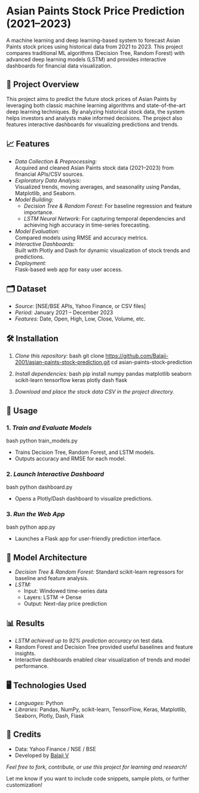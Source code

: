 # Asian Paints Stock Price Prediction (2021–2023)

A machine learning and deep learning-based system to forecast Asian Paints stock prices using historical data from 2021 to 2023. This project compares traditional ML algorithms (Decision Tree, Random Forest) with advanced deep learning models (LSTM) and provides interactive dashboards for financial data visualization.

## 🚀 Project Overview

This project aims to predict the future stock prices of Asian Paints by leveraging both classic machine learning algorithms and state-of-the-art deep learning techniques. By analyzing historical stock data, the system helps investors and analysts make informed decisions. The project also features interactive dashboards for visualizing predictions and trends.

## 📈 Features

- *Data Collection & Preprocessing:*  
  Acquired and cleaned Asian Paints stock data (2021–2023) from financial APIs/CSV sources.
- *Exploratory Data Analysis:*  
  Visualized trends, moving averages, and seasonality using Pandas, Matplotlib, and Seaborn.
- *Model Building:*  
  - *Decision Tree & Random Forest:* For baseline regression and feature importance.
  - *LSTM Neural Network:* For capturing temporal dependencies and achieving high accuracy in time-series forecasting.
- *Model Evaluation:*  
  Compared models using RMSE and accuracy metrics.
- *Interactive Dashboards:*  
  Built with Plotly and Dash for dynamic visualization of stock trends and predictions.
- *Deployment:*  
  Flask-based web app for easy user access.

## 🗂 Dataset

- *Source:* [NSE/BSE APIs, Yahoo Finance, or CSV files]
- *Period:* January 2021 – December 2023
- *Features:* Date, Open, High, Low, Close, Volume, etc.

## 🛠 Installation

1. *Clone this repository:*
   bash
   git clone https://github.com/Balaji-2001/asian-paints-stock-prediction.git
   cd asian-paints-stock-prediction
   

2. *Install dependencies:*
   bash
   pip install numpy pandas matplotlib seaborn scikit-learn tensorflow keras plotly dash flask
   

3. *Download and place the stock data CSV in the project directory.*

## 🏃 Usage

### 1. *Train and Evaluate Models*
   bash
   python train_models.py
   
   - Trains Decision Tree, Random Forest, and LSTM models.
   - Outputs accuracy and RMSE for each model.

### 2. *Launch Interactive Dashboard*
   bash
   python dashboard.py
   
   - Opens a Plotly/Dash dashboard to visualize predictions.

### 3. *Run the Web App*
   bash
   python app.py
   
   - Launches a Flask app for user-friendly prediction interface.

## 🧠 Model Architecture

- *Decision Tree & Random Forest:* Standard scikit-learn regressors for baseline and feature analysis.
- *LSTM:*  
  - Input: Windowed time-series data  
  - Layers: LSTM → Dense  
  - Output: Next-day price prediction

## 📊 Results

- *LSTM achieved up to 92% prediction accuracy* on test data.
- Random Forest and Decision Tree provided useful baselines and feature insights.
- Interactive dashboards enabled clear visualization of trends and model performance.

## 🖥 Technologies Used

- *Languages:* Python
- *Libraries:* Pandas, NumPy, scikit-learn, TensorFlow, Keras, Matplotlib, Seaborn, Plotly, Dash, Flask

## 🙏 Credits

- Data: Yahoo Finance / NSE / BSE
- Developed by [Balaji V](https://github.com/Balaji-2001)

*Feel free to fork, contribute, or use this project for learning and research!*

Let me know if you want to include code snippets, sample plots, or further customization!
